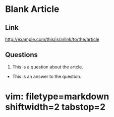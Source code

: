 # Blank Article #

## Link ##
http://example.com/this/is/a/link/to/the/article

## Questions ##
1. This is a question about the artcle.
  - This is an answer to the question.

# vim: filetype=markdown shiftwidth=2 tabstop=2
